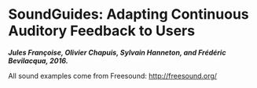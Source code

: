 # SoundGuides: Adapting Continuous Auditory Feedback to Users
___Jules Françoise, Olivier Chapuis, Sylvain Hanneton, and Frédéric Bevilacqua, 2016.___

All sound examples come from Freesound:
http://freesound.org/
